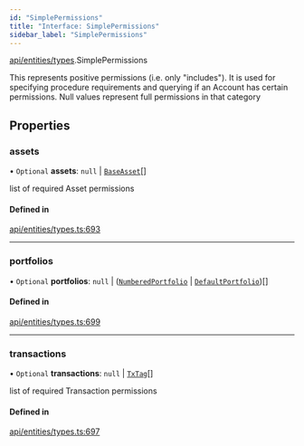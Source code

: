 ```yaml
---
id: "SimplePermissions"
title: "Interface: SimplePermissions"
sidebar_label: "SimplePermissions"
---
```


[api/entities/types](../../../../../modules/API/Entities/Types/Types.md).SimplePermissions

This represents positive permissions (i.e. only "includes"). It is used
  for specifying procedure requirements and querying if an Account has certain
  permissions. Null values represent full permissions in that category

## Properties

### assets

• `Optional` **assets**: ``null`` \| [`BaseAsset`](../../../../../classes/API/Entities/Asset/Base/BaseAsset/BaseAsset.md)[]

list of required Asset permissions

#### Defined in

[api/entities/types.ts:693](https://github.com/PolymeshAssociation/polymesh-sdk/blob/8a9e72221/src/api/entities/types.ts#L693)

___

### portfolios

• `Optional` **portfolios**: ``null`` \| ([`NumberedPortfolio`](../../../../../classes/API/Entities/NumberedPortfolio/NumberedPortfolio.md) \| [`DefaultPortfolio`](../../../../../classes/API/Entities/DefaultPortfolio/DefaultPortfolio.md))[]

#### Defined in

[api/entities/types.ts:699](https://github.com/PolymeshAssociation/polymesh-sdk/blob/8a9e72221/src/api/entities/types.ts#L699)

___

### transactions

• `Optional` **transactions**: ``null`` \| [`TxTag`](../../../../../modules/Generated/Types/Types.md#txtag)[]

list of required Transaction permissions

#### Defined in

[api/entities/types.ts:697](https://github.com/PolymeshAssociation/polymesh-sdk/blob/8a9e72221/src/api/entities/types.ts#L697)
